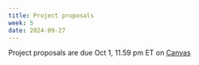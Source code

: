 ```yaml
---
title: Project proposals 
week: 5
date: 2024-09-27
---
```


Project proposals are due Oct 1, 11.59 pm ET on [Canvas](https://osu.instructure.com/courses/171551/assignments/4328655)